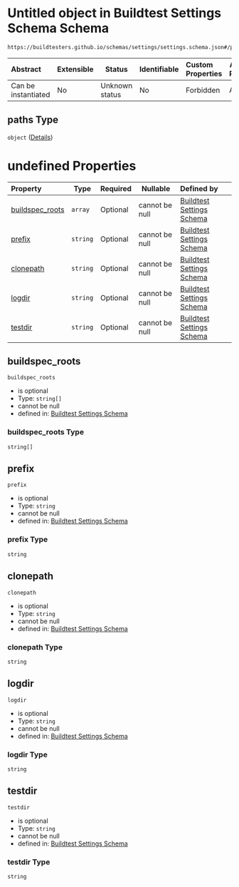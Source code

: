 # Untitled object in Buildtest Settings Schema Schema

```txt
https://buildtesters.github.io/schemas/settings/settings.schema.json#/properties/config/properties/paths
```




| Abstract            | Extensible | Status         | Identifiable | Custom Properties | Additional Properties | Access Restrictions | Defined In                                                                      |
| :------------------ | ---------- | -------------- | ------------ | :---------------- | --------------------- | ------------------- | ------------------------------------------------------------------------------- |
| Can be instantiated | No         | Unknown status | No           | Forbidden         | Allowed               | none                | [settings.schema.json\*](../../out/settings.schema.json "open original schema") |

## paths Type

`object` ([Details](settings-properties-config-properties-paths.md))

# undefined Properties

| Property                            | Type     | Required | Nullable       | Defined by                                                                                                                                                                                                                                        |
| :---------------------------------- | -------- | -------- | -------------- | :------------------------------------------------------------------------------------------------------------------------------------------------------------------------------------------------------------------------------------------------ |
| [buildspec_roots](#buildspec_roots) | `array`  | Optional | cannot be null | [Buildtest Settings Schema](settings-properties-config-properties-paths-properties-buildspec_roots.md "https&#x3A;//buildtesters.github.io/schemas/settings/settings.schema.json#/properties/config/properties/paths/properties/buildspec_roots") |
| [prefix](#prefix)                   | `string` | Optional | cannot be null | [Buildtest Settings Schema](settings-properties-config-properties-paths-properties-prefix.md "https&#x3A;//buildtesters.github.io/schemas/settings/settings.schema.json#/properties/config/properties/paths/properties/prefix")                   |
| [clonepath](#clonepath)             | `string` | Optional | cannot be null | [Buildtest Settings Schema](settings-properties-config-properties-paths-properties-clonepath.md "https&#x3A;//buildtesters.github.io/schemas/settings/settings.schema.json#/properties/config/properties/paths/properties/clonepath")             |
| [logdir](#logdir)                   | `string` | Optional | cannot be null | [Buildtest Settings Schema](settings-properties-config-properties-paths-properties-logdir.md "https&#x3A;//buildtesters.github.io/schemas/settings/settings.schema.json#/properties/config/properties/paths/properties/logdir")                   |
| [testdir](#testdir)                 | `string` | Optional | cannot be null | [Buildtest Settings Schema](settings-properties-config-properties-paths-properties-testdir.md "https&#x3A;//buildtesters.github.io/schemas/settings/settings.schema.json#/properties/config/properties/paths/properties/testdir")                 |

## buildspec_roots




`buildspec_roots`

-   is optional
-   Type: `string[]`
-   cannot be null
-   defined in: [Buildtest Settings Schema](settings-properties-config-properties-paths-properties-buildspec_roots.md "https&#x3A;//buildtesters.github.io/schemas/settings/settings.schema.json#/properties/config/properties/paths/properties/buildspec_roots")

### buildspec_roots Type

`string[]`

## prefix




`prefix`

-   is optional
-   Type: `string`
-   cannot be null
-   defined in: [Buildtest Settings Schema](settings-properties-config-properties-paths-properties-prefix.md "https&#x3A;//buildtesters.github.io/schemas/settings/settings.schema.json#/properties/config/properties/paths/properties/prefix")

### prefix Type

`string`

## clonepath




`clonepath`

-   is optional
-   Type: `string`
-   cannot be null
-   defined in: [Buildtest Settings Schema](settings-properties-config-properties-paths-properties-clonepath.md "https&#x3A;//buildtesters.github.io/schemas/settings/settings.schema.json#/properties/config/properties/paths/properties/clonepath")

### clonepath Type

`string`

## logdir




`logdir`

-   is optional
-   Type: `string`
-   cannot be null
-   defined in: [Buildtest Settings Schema](settings-properties-config-properties-paths-properties-logdir.md "https&#x3A;//buildtesters.github.io/schemas/settings/settings.schema.json#/properties/config/properties/paths/properties/logdir")

### logdir Type

`string`

## testdir




`testdir`

-   is optional
-   Type: `string`
-   cannot be null
-   defined in: [Buildtest Settings Schema](settings-properties-config-properties-paths-properties-testdir.md "https&#x3A;//buildtesters.github.io/schemas/settings/settings.schema.json#/properties/config/properties/paths/properties/testdir")

### testdir Type

`string`
